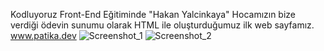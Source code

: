 Kodluyoruz Front-End Eğitiminde "Hakan Yalcinkaya" Hocamızın bize verdiği ödevin sunumu olarak HTML ile oluşturduğumuz ilk web sayfamız.
www.patika.dev
![Screenshot_1](https://user-images.githubusercontent.com/101672214/158605972-2cc2e090-ad96-4c72-a98c-635b7aeadddc.png)
![Screenshot_2](https://user-images.githubusercontent.com/101672214/158605984-0b7dcbe4-3331-4a42-88f2-05b09fb6a7d4.png)
